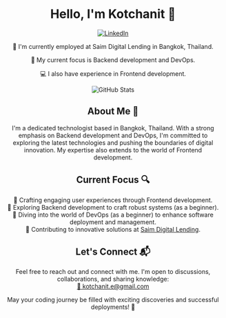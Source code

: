 <h1 align="center">Hello, I'm Kotchanit 👋</h1>
<p align="center">
  <a href="https://www.linkedin.com/in/kotchanit-emsawat-7926b9215/">
    <img alt="LinkedIn" src="https://img.shields.io/badge/LinkedIn-Connect-blue?style=for-the-badge&logo=linkedin">
  </a>
</p>

<p align="center">🏢 I'm currently employed at Saim Digital Lending in Bangkok, Thailand.</p>
<p align="center">🌱 My current focus is Backend development and DevOps.</p>
<p align="center">💻 I also have experience in Frontend development.</p>

<p align="center">
  <img src="https://github-readme-stats.vercel.app/api?username=Kotchanit&show_icons=true&theme=radical" alt="GitHub Stats">
</p>

<h2 align="center">About Me 🚀</h2>
<p align="center">
  I'm a dedicated technologist based in Bangkok, Thailand. With a strong emphasis on Backend development and DevOps, I'm committed to exploring the latest technologies and pushing the boundaries of digital innovation. My expertise also extends to the world of Frontend development.
</p>

<h2 align="center">Current Focus 🔍</h2>
<p align="center">
  🌟 Crafting engaging user experiences through Frontend development.<br>
  🌟 Exploring Backend development to craft robust systems (as a beginner).<br>
  🌟 Diving into the world of DevOps (as a beginner) to enhance software deployment and management.<br>
  🌟 Contributing to innovative solutions at <a href="https://www.siamdl.co.th/en">Saim Digital Lending</a>.
</p>

<h2 align="center">Let's Connect 📬</h2>
<p align="center">
  Feel free to reach out and connect with me. I'm open to discussions, collaborations, and sharing knowledge:<br>
  <a href="mailto:kotchanit.e@gmail.com">📧 kotchanit.e@gmail.com</a>
</p>

<p align="center">May your coding journey be filled with exciting discoveries and successful deployments! 🚀</p>
